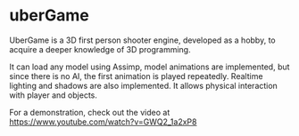 # uberGame

UberGame is a 3D first person shooter engine, developed as a hobby, to acquire a deeper knowledge of 3D programming. 

It can load any model using Assimp, model animations are implemented, but since there is no AI, the first animation is played repeatedly. Realtime lighting and shadows are also implemented. It allows physical interaction with player and objects. 

For a demonstration, check out the video at https://www.youtube.com/watch?v=GWQ2_1a2xP8
